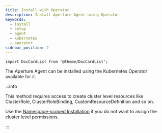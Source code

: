 ```yaml
---
title: Install with Operator
description: Install Aperture Agent using Operator
keywords:
  - install
  - setup
  - agent
  - kubernetes
  - operator
sidebar_position: 2
---
```


```mdx-code-block
import DocCardList from '@theme/DocCardList';
```

The Aperture Agent can be installed using the Kubernetes Operator available for
it.

:::info

This method requires access to create cluster level resources like ClusterRole,
ClusterRoleBinding, CustomResourceDefinition and so on.

Use the
[Namespace-scoped Installation](/aperture-for-infra/agent/kubernetes/namespace-scoped/namespace-scoped.md)
if you do not want to assign the cluster level permissions.

:::

<DocCardList />
